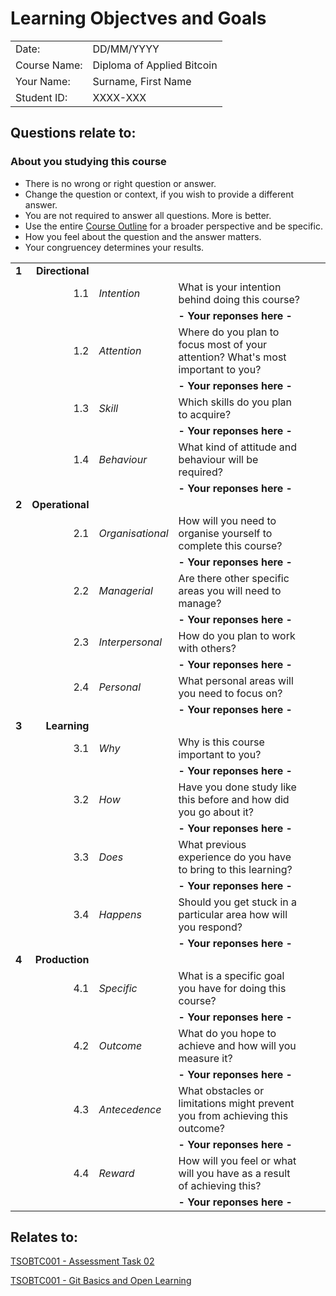 # Learning Objectves and Goals

|||
|:-----|:-----
|Date: | DD/MM/YYYY
|Course Name: | Diploma of Applied Bitcoin
|Your Name: | Surname, First Name
|Student ID: | XXXX-XXX

## Questions relate to: 
### About you studying this course

* There is no wrong or right question or answer.
* Change the question or context,  if you wish to provide a different answer.
* You are not required to answer all questions. More is better.
* Use the entire [Course Outline](/Course-Outline.md) for a broader perspective and be specific. 
* How you feel about the question and the answer matters.
* Your congruencey determines your results. 


|||||||
|-----:|----:|:-----|:-----|:-----|:-----
|**1**|**Directional**||
||1.1|_Intention_ | What is your intention behind doing this course?
|||| **- Your reponses here -**
||1.2|_Attention_ | Where do you plan to focus most of your attention? What's most important to you?
|||| **- Your reponses here -**
||1.3|_Skill_ | Which skills do you plan to acquire?
|||| **- Your reponses here -**
||1.4|_Behaviour_ | What kind of attitude and behaviour will be required?
|||| **- Your reponses here -**
|**2**|**Operational**||
||2.1|_Organisational_ | How will you need to organise yourself to complete this course?
|||| **- Your reponses here -**
||2.2|_Managerial_ | Are there other specific areas you will need to manage?
|||| **- Your reponses here -**
||2.3|_Interpersonal_ | How do you plan to work with others?
|||| **- Your reponses here -**
||2.4|_Personal_ | What personal areas will you need to focus on?
|||| **- Your reponses here -**
|**3**|**Learning**||
||3.1|_Why_ | Why is this course important to you?
|||| **- Your reponses here -**
||3.2|_How_ | Have you done study like this before and how did you go about it?
|||| **- Your reponses here -**
||3.3|_Does_ | What previous experience do you have to bring to this learning?
|||| **- Your reponses here -**
||3.4|_Happens_ | Should you get stuck in a particular area how will you respond?
|||| **- Your reponses here -**
|**4**|**Production**||
||4.1|_Specific_ | What is a specific goal you have for doing this course?
|||| **- Your reponses here -**
||4.2|_Outcome_ | What do you hope to achieve and how will you measure it?
|||| **- Your reponses here -**
||4.3|_Antecedence_ | What obstacles or limitations might prevent you from achieving this outcome?
|||| **- Your reponses here -**
||4.4|_Reward_ | How will you feel or what will you have as a result of achieving this?
|||| **- Your reponses here -**

## Relates to:
[TSOBTC001 - Assessment Task 02](/Assessment-Tasks/TSOBTC001-Assessment-Tasks-02.md)

[TSOBTC001 - Git Basics and Open Learning](/Units-of-Competency/TSOBTC001-Git-Basics-Open-Learning.md)